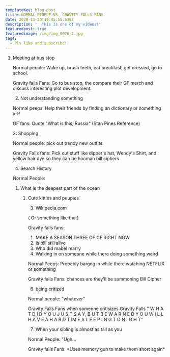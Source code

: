 ```yaml
---
templateKey: blog-post
title: NORMAL PEOPLE VS. GRAVITY FALLS FANS
date: 2020-11-20T19:45:55.538Z
description: '  This is one of my videos!'
featuredpost: true
featuredimage: /img/img_8076-2.jpg
tags:
  - Pls like and subscribe!
---
```

1. Meeting at bus stop

   Normal people: Wake up, brush teeth, eat breakfast, get dressed, go to school.

   Gravity falls Fans: Go to bus stop, the compare their GF merch and discuss interesting plot development.          

   2. Not understanding something

   Normal peeps: Help their friends by finding an dictionary or something x-P

   GF fans: Quote "What is this, Russia" (Stan Pines Reference)

   3: Shopping

   Normal people: pick out trendy new outfits

   Gravity Falls fans: Pick out stuff like dipper's hat, Wendy's Shirt, and yellow hair dye so they can be hooman bill ciphers

   4. Search History

   Normal People:

   1. What is the deepest part of the ocean

      1. Cute kitties and puupies

         3. Wikipedia.com

         ( Or something like that)

         Gravity falls fans:

         1. MAKE A SEASON THREE OF GF RIGHT NOW
         2. Is bill still alive
         3. Who did mabel marry
         4. Walking in on someone while there doing something weird

         Normal Peeps: Probebly bargng in while there watching NETFLIX or something

         Gravity falls Fans: chances are they'll be summoning Bill Cipher

         6. being critized

         Normal people: "whatever"

         Gravity Falls Fans when someone critisizes Gravity Falls " W H A T D I D Y O U J U S T S A Y,  B U T B E W A R N E D Y O U W I L L H A V E A H A R D T IM E S L E E P I N G T O N I G H T"

         7. When your sibling is almost as tall as you

         Normal People: "Ugh...

         Gravity falls Fans: \*Uses memory gun to make them short again\*
